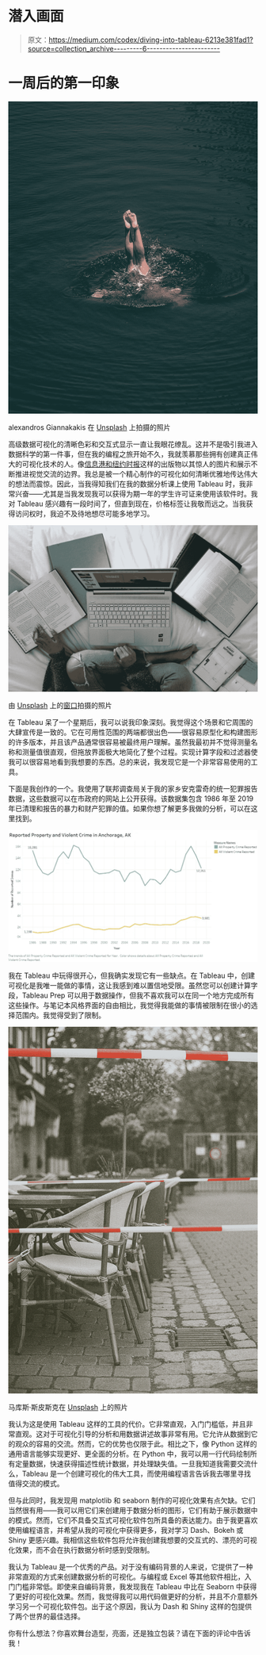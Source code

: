 # 潜入画面

> 原文：<https://medium.com/codex/diving-into-tableau-6213e381fad1?source=collection_archive---------6----------------------->

# 一周后的第一印象

![](img/c6bccfe49ffd9afc748f23e16e4cdb6a.png)

alexandros Giannakakis 在 [Unsplash](https://unsplash.com?utm_source=medium&utm_medium=referral) 上拍摄的照片

高级数据可视化的清晰色彩和交互式显示一直让我眼花缭乱。这并不是吸引我进入数据科学的第一件事，但在我的编程之旅开始不久，我就羡慕那些拥有创建真正伟大的可视化技术的人。像[信息港和](https://informationisbeautiful.net/)[纽约时报](https://www.informationisbeautifulawards.com/news/118-the-nyt-s-best-data-visualizations-of-the-year)这样的出版物以其惊人的图片和展示不断推进视觉交流的边界。我总是被一个精心制作的可视化如何清晰优雅地传达伟大的想法而震惊。因此，当我得知我们在我的数据分析课上使用 Tableau 时，我非常兴奋——尤其是当我发现我可以获得为期一年的学生许可证来使用该软件时。我对 Tableau 感兴趣有一段时间了，但直到现在，价格标签让我敬而远之。当我获得访问权时，我迫不及待地想尽可能多地学习。

![](img/13a9d1cbfe04faae018dbd0c38832dd5.png)

由 [Unsplash](https://unsplash.com?utm_source=medium&utm_medium=referral) 上的[窗口](https://unsplash.com/@windows?utm_source=medium&utm_medium=referral)拍摄的照片

在 Tableau 呆了一个星期后，我可以说我印象深刻。我觉得这个场景和它周围的大肆宣传是一致的。它在可用性范围的两端都很出色——很容易原型化和构建图形的许多版本，并且该产品通常很容易被最终用户理解。虽然我最初并不觉得测量名称和测量值很直观，但拖放界面极大地简化了整个过程。实现计算字段和过滤器使我可以很容易地看到我想要的东西。总的来说，我发现它是一个非常容易使用的工具。

下面是我创作的一个。我使用了联邦调查局关于我的家乡安克雷奇的统一犯罪报告数据，这些数据可以在市政府的网站上公开获得。该数据集包含 1986 年至 2019 年已清理和报告的暴力和财产犯罪的值。如果你想了解更多我做的分析，可以在这里找到。

![](img/6c46930863c4d68d2c26b7fd78925dcc.png)

我在 Tableau 中玩得很开心，但我确实发现它有一些缺点。在 Tableau 中，创建可视化是我唯一能做的事情，这让我感到难以置信地受限。虽然您可以创建计算字段，Tableau Prep 可以用于数据操作，但我不喜欢我可以在同一个地方完成所有这些操作。与笔记本风格界面的自由相比，我觉得我能做的事情被限制在很小的选择范围内。我觉得受到了限制。

![](img/2549b6ab8f61cb657aa6c9b0691ace0b.png)

马库斯·斯皮斯克在 [Unsplash](https://unsplash.com?utm_source=medium&utm_medium=referral) 上的照片

我认为这是使用 Tableau 这样的工具的代价。它非常直观，入门门槛低，并且非常直观。这对于可视化引导的分析和用数据讲述故事非常有用。它允许从数据到它的观众的容易的交流。然而，它的优势也仅限于此。相比之下，像 Python 这样的通用语言能够实现更好、更全面的分析。在 Python 中，我可以用一行代码绘制所有定量数据，快速获得描述性统计数据，并处理缺失值。一旦我知道我需要交流什么，Tableau 是一个创建可视化的伟大工具，而使用编程语言告诉我去哪里寻找值得交流的模式。

但与此同时，我发现用 matplotlib 和 seaborn 制作的可视化效果有点欠缺。它们当然很有用——我可以用它们来创建用于数据分析的图形，它们有助于展示数据中的模式。然而，它们不具备交互式可视化软件包所具备的表达能力。由于我更喜欢使用编程语言，并希望从我的可视化中获得更多，我对学习 Dash、Bokeh 或 Shiny 更感兴趣。我相信这些软件包将允许我创建我想要的交互式的、漂亮的可视化效果，而不会在执行数据分析时感到受限制。

我认为 Tableau 是一个优秀的产品。对于没有编码背景的人来说，它提供了一种非常直观的方式来创建数据分析的可视化。与编程或 Excel 等其他软件相比，入门门槛非常低。即使来自编码背景，我发现我在 Tableau 中比在 Seaborn 中获得了更好的可视化效果。然而，我觉得我可以用代码做更好的分析，并且不介意额外学习另一个可视化软件包。出于这个原因，我认为 Dash 和 Shiny 这样的包提供了两个世界的最佳选择。

你有什么想法？你喜欢舞台造型，亮面，还是独立包装？请在下面的评论中告诉我！